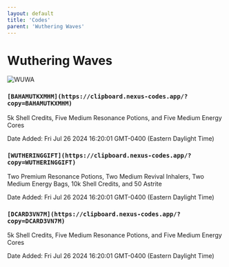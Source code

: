 ```yaml
---
layout: default
title: 'Codes'
parent: 'Wuthering Waves'
---
```


# Wuthering Waves

![WUWA](https://cdn.discordapp.com/emojis/1266477000583811232.png)

### `[BAHAMUTKXMHM](https://clipboard.nexus-codes.app/?copy=BAHAMUTKXMHM)`

5k Shell Credits, Five Medium Resonance Potions, and Five Medium Energy Cores

Date Added: Fri Jul 26 2024 16:20:01 GMT-0400 (Eastern Daylight Time)

### `[WUTHERINGGIFT](https://clipboard.nexus-codes.app/?copy=WUTHERINGGIFT)`

Two Premium Resonance Potions, Two Medium Revival Inhalers, Two Medium Energy Bags, 10k Shell Credits, and 50 Astrite

Date Added: Fri Jul 26 2024 16:20:01 GMT-0400 (Eastern Daylight Time)

### `[DCARD3VN7M](https://clipboard.nexus-codes.app/?copy=DCARD3VN7M)`

5k Shell Credits, Five Medium Resonance Potions, and Five Medium Energy Cores

Date Added: Fri Jul 26 2024 16:20:01 GMT-0400 (Eastern Daylight Time)